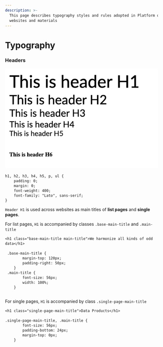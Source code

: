 ```yaml
---
description: >-
  This page describes typography styles and rules adopted in Platform of Trust
  websites and materials
---
```


# Typography

### Headers

![](../.gitbook/assets/pot-headers.png)

```text
h1, h2, h3, h4, h5, p, ul {
    padding: 0;
    margin: 0;
    font-weight: 400;
    font-family: "Lato", sans-serif;
}
```

`Header H1` is used across websites as main titles of **list pages** and **single pages**.

For list pages, `H1` is accompanied by classes `.base-main-title` and `.main-title`

```text
<h1 class="base-main-title main-title">We harmonize all kinds of odd data</h1>

 .base-main-title {
        margin-top: 120px;
        padding-right: 50px;
    }
 .main-title {
        font-size: 56px;
        width: 100%;
    }
 
```

For single pages, `H1` is accompanied by class `.single-page-main-title`

```text
<h1 class="single-page-main-title">Data Products</h1>

.single-page-main-title, .main-title {
        font-size: 56px;
        padding-bottom: 24px;
        margin-top: 0px;
    }

```

